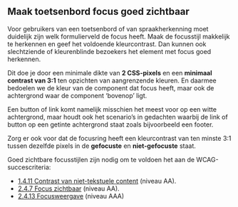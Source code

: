 ## Maak toetsenbord focus goed zichtbaar

Voor gebruikers van een toetsenbord of van spraakherkenning moet duidelijk zijn welk formulierveld de focus heeft. Maak de focusstijl makkelijk te herkennen en geef het voldoende kleurcontrast. Dan kunnen ook slechtziende of kleurenblinde bezoekers het element met focus goed herkennen.

Dit doe je door een minimale dikte van **2 CSS-pixels** en een **minimaal contrast van 3:1** ten opzichten van aangrenzende kleuren. En daarmee bedoelen we de kleur van de component dat focus heeft, maar ook de achtergrond waar de component ‘bovenop’ ligt.

Een button of link komt namelijk misschien het meest voor op een witte achtergrond, maar houdt ook het scenario’s in gedachten waarbij de link of button op een getinte achtergrond staat zoals bijvoorbeeld een footer.

Zorg er ook voor dat de focusring heeft een kleurcontrast van ten minste 3:1 tussen dezelfde pixels in de **gefocuste** en **niet-gefocuste** staat.

Goed zichtbare focusstijlen zijn nodig om te voldoen het aan de WCAG-succescriteria:

- [1.4.11 Contrast van niet-tekstuele content](/wcag/1.4.11) (niveau AA).
- [2.4.7 Focus zichtbaar](/wcag/2.4.7/) (niveau AA).
- [2.4.13 Focusweergave](/wcag/2.4.13) (niveau AAA)
